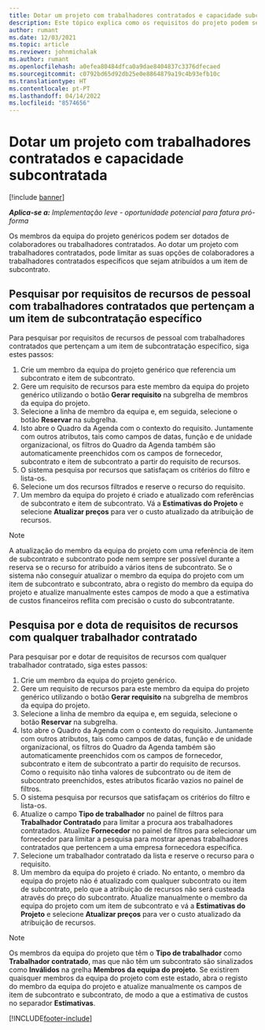 ```yaml
---
title: Dotar um projeto com trabalhadores contratados e capacidade subcontratada
description: Este tópico explica como os requisitos do projeto podem ser dotados de colaboradores utilizando trabalhadores contratados ou capacidade subcontratada no Microsoft Dynamics 365 Project Operations.
author: rumant
ms.date: 12/03/2021
ms.topic: article
ms.reviewer: johnmichalak
ms.author: rumant
ms.openlocfilehash: a0efea80484dfca0a9dae8404837c3376dfecaed
ms.sourcegitcommit: c0792bd65d92db25e0e8864879a19c4b93efb10c
ms.translationtype: HT
ms.contentlocale: pt-PT
ms.lasthandoff: 04/14/2022
ms.locfileid: "8574656"
---
```

# <a name="staffing-a-project-with-contract-workers-and-subcontracted-capacity"></a>Dotar um projeto com trabalhadores contratados e capacidade subcontratada

[!include [banner](../../includes/dataverse-preview.md)]

_**Aplica-se a:** Implementação leve - oportunidade potencial para fatura pró-forma_

Os membros da equipa do projeto genéricos podem ser dotados de colaboradores ou trabalhadores contratados. Ao dotar um projeto com trabalhadores contratados, pode limitar as suas opções de colaboradores a trabalhadores contratados específicos que sejam atribuídos a um item de subcontrato. 

## <a name="search-for-staff-resource-requirements-with-contract-workers-that-belong-to-a-specific-subcontract-line"></a>Pesquisar por requisitos de recursos de pessoal com trabalhadores contratados que pertençam a um item de subcontratação específico

Para pesquisar por requisitos de recursos de pessoal com trabalhadores contratados que pertençam a um item de subcontratação específico, siga estes passos:

1. Crie um membro da equipa do projeto genérico que referencia um subcontrato e item de subcontrato.
2. Gere um requisito de recursos para este membro da equipa do projeto genérico utilizando o botão **Gerar requisito** na subgrelha de membros da equipa do projeto.
3. Selecione a linha de membro da equipa e, em seguida, selecione o botão **Reservar** na subgrelha. 
4. Isto abre o Quadro da Agenda com o contexto do requisito. Juntamente com outros atributos, tais como campos de datas, função e de unidade organizacional, os filtros do Quadro da Agenda também são automaticamente preenchidos com os campos de fornecedor, subcontrato e item de subcontrato a partir do requisito de recursos.
5. O sistema pesquisa por recursos que satisfaçam os critérios do filtro e lista-os. 
6. Selecione um dos recursos filtrados e reserve o recurso do requisito. 
7. Um membro da equipa do projeto é criado e atualizado com referências de subcontrato e item de subcontrato. Vá a **Estimativas do Projeto** e selecione **Atualizar preços** para ver o custo atualizado da atribuição de recursos. 

> [!NOTE]
> A atualização do membro da equipa do projeto com uma referência de item de subcontrato e subcontrato pode nem sempre ser possível durante a reserva se o recurso for atribuído a vários itens de subcontrato. Se o sistema não conseguir atualizar o membro da equipa do projeto com um item de subcontrato e subcontrato, abra o registo do membro da equipa do projeto e atualize manualmente estes campos de modo a que a estimativa de custos financeiros reflita com precisão o custo do subcontratante.

## <a name="search-for-and-staff-resource-requirements-with-any-contract-worker"></a>Pesquisa por e dota de requisitos de recursos com qualquer trabalhador contratado

Para pesquisar por e dotar de requisitos de recursos com qualquer trabalhador contratado, siga estes passos:

1. Crie um membro da equipa do projeto genérico.
2. Gere um requisito de recursos para este membro da equipa do projeto genérico utilizando o botão **Gerar requisito** na subgrelha de membros da equipa do projeto.
3. Selecione a linha de membro da equipa e, em seguida, selecione o botão **Reservar** na subgrelha. 
4. Isto abre o Quadro da Agenda com o contexto do requisito. Juntamente com outros atributos, tais como campos de datas, função e de unidade organizacional, os filtros do Quadro da Agenda também são automaticamente preenchidos com os campos de fornecedor, subcontrato e item de subcontrato a partir do requisito de recursos. Como o requisito não tinha valores de subcontrato ou de item de subcontrato preenchidos, estes atributos ficarão vazios no painel de filtros.
5. O sistema pesquisa por recursos que satisfaçam os critérios do filtro e lista-os.
6. Atualize o campo **Tipo de trabalhador** no painel de filtros para **Trabalhador Contratado** para limitar a procura aos trabalhadores contratados. Atualize **Fornecedor** no painel de filtros para selecionar um fornecedor para limitar a pesquisa para mostrar apenas trabalhadores contratados que pertencem a uma empresa fornecedora específica.
7. Selecione um trabalhador contratado da lista e reserve o recurso para o requisito.
8. Um membro da equipa do projeto é criado. No entanto, o membro da equipa do projeto não é atualizado com qualquer subcontrato ou item de subcontrato, pelo que a atribuição de recursos não será custeada através do preço do subcontrato. Atualize manualmente o membro da equipa do projeto com um item de subcontrato e vá a **Estimativas do Projeto** e selecione **Atualizar preços** para ver o custo atualizado da atribuição de recursos.

> [!NOTE]
> Os membros da equipa do projeto que têm o **Tipo de trabalhador** como **Trabalhador contratado**, mas que não têm um subcontrato são sinalizados como **Inválidos** na grelha **Membros da equipa do projeto**. Se existirem quaisquer membros da equipa do projeto com este estado, abra o registo do membro da equipa do projeto e atualize manualmente os campos de item de subcontrato e subcontrato, de modo a que a estimativa de custos no separador **Estimativas**. 


[!INCLUDE[footer-include](../../includes/footer-banner.md)]
